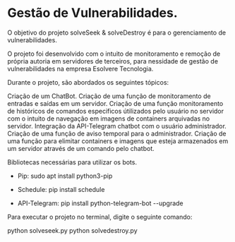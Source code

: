# Gestão de Vulnerabilidades.

O objetivo do projeto solveSeek & solveDestroy é para o gerenciamento de vulnerabilidades.

O projeto foi desenvolvido com o intuito de monitoramento e remoção de própria autoria em servidores de terceiros,
para nessidade de gestão de vulnerabilidades na empresa Esolvere Tecnologia.

Durante o projeto, são abordados os seguintes tópicos:

Criação de um ChatBot.
Criação de uma função de monitoramento de entradas e saídas em um servidor.
Criação de uma função monitoramento de históricos de comandos especificos útilizados pelo usuário no servidor com o intuito de navegação em imagens de containers arquivadas no servidor.
Integração da API-Telegram chatbot com o usuário administrador.
Criação de uma função de aviso temporal para o administrador.
Criação de uma função para elimitar containers e imagens que esteja armazenados em um servidor através de um comando pelo chatbot.


Bibliotecas necessárias para utilizar os bots.

- Pip:
sudo apt install python3-pip

- Schedule:
pip install schedule

- API-Telegram:
pip install python-telegram-bot --upgrade

Para executar o projeto no terminal, digite o seguinte comando:

python solveseek.py
python solvedestroy.py



